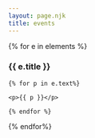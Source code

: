 ```yaml
---
layout: page.njk
title: events
---
```


<div class="row" data-masonry='{"percentPosition": true }'>
  {% for e in elements %}
  <div class="col-xs-7 col-sm-5 col-md-4 py-1">
    <h3>{{ e.title }}</h3>

    {% for p in e.text%}

    <p>{{ p }}</p>

    {% endfor %}

  </div>
  {% endfor%}
</div>
